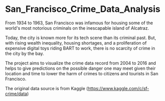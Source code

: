# San_Francisco_Crime_Data_Analysis
From 1934 to 1963, San Francisco was infamous for housing some of the world's most notorious criminals on the inescapable island of Alcatraz.

Today, the city is known more for its tech scene than its criminal past. But, with rising wealth inequality, housing shortages, and a proliferation of expensive digital toys riding BART to work, there is no scarcity of crime in the city by the bay.

The project aims to visualize the crime data record from 2004 to 2016 and helps to give predictions on the possible danger one may meet given their location and time to lower the harm of crimes to citizens and tourists in San Francisco.

The original data source is from Kaggle (https://www.kaggle.com/c/sf-crime/data)
